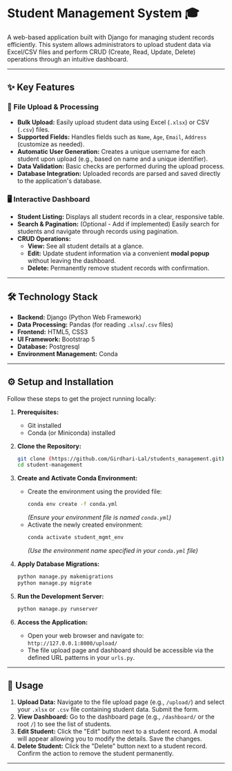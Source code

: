 # Student Management System 🎓

A web-based application built with Django for managing student records efficiently. This system allows administrators to upload student data via Excel/CSV files and perform CRUD (Create, Read, Update, Delete) operations through an intuitive dashboard.

---

## ✨ Key Features

### 📄 File Upload & Processing
-   **Bulk Upload:** Easily upload student data using Excel (`.xlsx`) or CSV (`.csv`) files.
-   **Supported Fields:** Handles fields such as `Name`, `Age`, `Email`, `Address` (customize as needed).
-   **Automatic User Generation:** Creates a unique username for each student upon upload (e.g., based on name and a unique identifier).
-   **Data Validation:** Basic checks are performed during the upload process.
-   **Database Integration:** Uploaded records are parsed and saved directly to the application's database.

### 🖥️ Interactive Dashboard
-   **Student Listing:** Displays all student records in a clear, responsive table.
-   **Search & Pagination:** (Optional - Add if implemented) Easily search for students and navigate through records using pagination.
-   **CRUD Operations:**
    * **View:** See all student details at a glance.
    * **Edit:** Update student information via a convenient **modal popup** without leaving the dashboard.
    * **Delete:** Permanently remove student records with confirmation.

---

## 🛠️ Technology Stack

* **Backend:** Django (Python Web Framework)
* **Data Processing:** Pandas (for reading `.xlsx`/`.csv` files)
* **Frontend:** HTML5, CSS3
* **UI Framework:** Bootstrap 5
* **Database:** Postgresql
* **Environment Management:** Conda

---

## ⚙️ Setup and Installation

Follow these steps to get the project running locally:

1.  **Prerequisites:**
    * Git installed
    * Conda (or Miniconda) installed

2.  **Clone the Repository:**
    ```bash
    git clone (https://github.com/Girdhari-Lal/students_management.git)
    cd student-management
    ```

3.  **Create and Activate Conda Environment:**
    * Create the environment using the provided file:
        ```bash
        conda env create -f conda.yml
        ```
        *(Ensure your environment file is named `conda.yml`)*
    * Activate the newly created environment:
        ```bash
        conda activate student_mgmt_env
        ```
        *(Use the environment name specified in your `conda.yml` file)*

4.  **Apply Database Migrations:**
    ```bash
    python manage.py makemigrations
    python manage.py migrate
    ```



5. **Run the Development Server:**
    ```bash
    python manage.py runserver
    ```

6.  **Access the Application:**
    * Open your web browser and navigate to: `http://127.0.0.1:8000/upload/`
    * The file upload page and dashboard should be accessible via the defined URL patterns in your `urls.py`.

---

## 🚀 Usage

1.  **Upload Data:** Navigate to the file upload page (e.g., `/upload/`) and select your `.xlsx` or `.csv` file containing student data. Submit the form.
2.  **View Dashboard:** Go to the dashboard page (e.g., `/dashboard/` or the root `/`) to see the list of students.
3.  **Edit Student:** Click the "Edit" button next to a student record. A modal will appear allowing you to modify the details. Save the changes.
4.  **Delete Student:** Click the "Delete" button next to a student record. Confirm the action to remove the student permanently.

---

